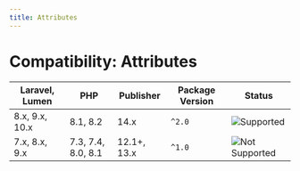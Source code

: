 ```yaml
---
title: Attributes
---
```


# Compatibility: Attributes

| Laravel, Lumen | PHP                | Publisher   | Package Version | Status                                |
|----------------|--------------------|-------------|-----------------|---------------------------------------|
| 8.x, 9.x, 10.x | 8.1, 8.2           | 14.x        | `^2.0`          | ![Supported][badge_supported]         |
| 7.x, 8.x, 9.x  | 7.3, 7.4, 8.0, 8.1 | 12.1+, 13.x | `^1.0`          | ![Not Supported][badge_not_supported] |

[badge_not_supported]:          https://img.shields.io/badge/not%20supported-lightgrey?style=flat-square

[badge_supported]:              https://img.shields.io/badge/supported-green?style=flat-square
